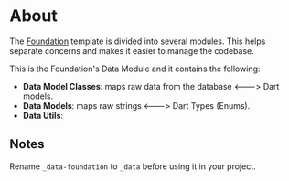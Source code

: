 # About

The [Foundation](https://github.com/robmllze/foundation) template is divided into several modules. This helps separate concerns and makes it easier to manage the codebase.

This is the Foundation's Data Module and it contains the following:

- **Data Model Classes**: maps raw data from the database <---> Dart models.
- **Data Models**: maps raw strings <---> Dart Types (Enums).
- **Data Utils**:

## Notes

Rename `_data-foundation` to `_data` before using it in your project.

